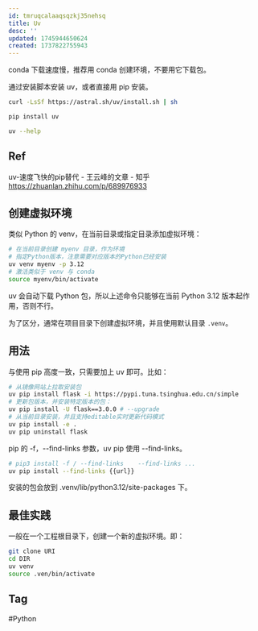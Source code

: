 ```yaml
---
id: tmruqcalaaqsqzkj35nehsq
title: Uv
desc: ''
updated: 1745944650624
created: 1737822755943
---
```


conda 下载速度慢，推荐用 conda 创建环境，不要用它下载包。

通过安装脚本安装 uv，或者直接用 pip 安装。

```bash
curl -LsSf https://astral.sh/uv/install.sh | sh
```

```bash
pip install uv
```

```bash
uv --help
```

## Ref
uv-速度飞快的pip替代 - 王云峰的文章 - 知乎
https://zhuanlan.zhihu.com/p/689976933

## 创建虚拟环境

类似 Python 的 venv，在当前目录或指定目录添加虚拟环境：

```sh
# 在当前目录创建 myenv 目录，作为环境
# 指定Python版本，注意需要对应版本的Python已经安装
uv venv myenv -p 3.12
# 激活类似于 venv 与 conda
source myenv/bin/activate
```

uv 会自动下载 Python 包，所以上述命令只能够在当前 Python 3.12 版本起作用，否则不行。

为了区分，通常在项目目录下创建虚拟环境，并且使用默认目录 `.venv`。

## 用法

与使用 pip 高度一致，只需要加上 uv 即可。比如：
```sh
# 从镜像网站上拉取安装包
uv pip install flask -i https://pypi.tuna.tsinghua.edu.cn/simple
# 更新包版本，并安装特定版本的包：
uv pip install -U flask==3.0.0 # --upgrade
# 从当前目录安装，并且支持editable实时更新代码模式
uv pip install -e .
uv pip uninstall flask
```

pip 的 -f，--find-links 参数，uv pip 使用 --find-links。

```bash
# pip3 install -f / --find-links	--find-links ...
uv pip install --find-links {{url}}
```

安装的包会放到 .venv/lib/python3.12/site-packages 下。

## 最佳实践

一般在一个工程根目录下，创建一个新的虚拟环境。即：

```bash
git clone URI
cd DIR
uv venv
source .ven/bin/activate
```

## Tag
#Python